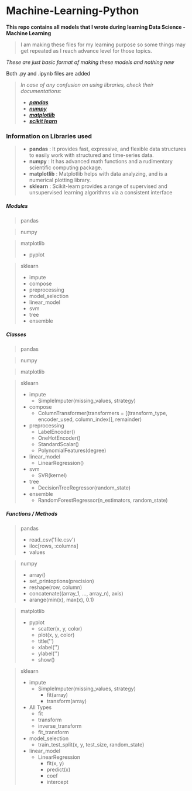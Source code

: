# Machine-Learning-Python

**This repo contains all models that I wrote during learning Data Science - Machine Learning**

> I am making these files for my learning purpose so some things may get repeated as I reach advance level for those topics.

*These are just basic format of making these models and nothing new*

Both .py and .ipynb files are added

> *In case of any confusion on using libraries, check their documentations:*
> - [***pandas***](https://pandas.pydata.org/docs/reference/index.html)
> - [***numpy***](https://numpy.org/doc/)
> - [***matplotlib***](https://matplotlib.org/contents.html)
> - [***scikit learn***](https://scikit-learn.org/stable/modules/classes.html)


### Information on Libraries used

> - **pandas** 		: It provides fast, expressive, and flexible data structures to easily work with structured and time-series data.
> - **numpy** 		: It has advanced math functions and a rudimentary scientific computing package.
> - **matplotlib** 	: Matplotlib helps with data analyzing, and is a numerical plotting library.
> - **sklearn** 	: Scikit-learn provides a range of supervised and unsupervised learning algorithms via a consistent interface

##### Modules

>pandas

>numpy

>matplotlib
>	- pyplot

>sklearn
>	- impute
>	- compose
>	- preprocessing
>	- model_selection
>	- linear_model
>	- svm
>	- tree
>	- ensemble

##### Classes

>pandas

>numpy

>matplotlib

>sklearn
>	- impute
>		- SimpleImputer(missing_values, strategy)
>	- compose
>		- ColumnTransformer(transformers = [(transform_type, encoder_used, column_index)], remainder)
>	- preprocessing
>		- LabelEncoder()
>		- OneHotEncoder()
>		- StandardScalar()
>		- PolynomialFeatures(degree)
>	- linear_model
>		- LinearRegression()
>	- svm
>		- SVR(kernel)
>	- tree
>		- DecisionTreeRegressor(random_state)
>	- ensemble
>		- RandomForestRegressor(n_estimators, random_state)

##### Functions / Methods

>pandas
>	- read_csv('file.csv')
>	- iloc[rows, :columns]
>	- values

>numpy
>	- array()
>	- set_printoptions(precision)
>	- reshape(row, column)
>	- concatenate((array_1, ..., array_n), axis)
>	- arange(min(x), max(x), 0.1)

>matplotlib
>	- pyplot
>		- scatter(x, y, color)
>		- plot(x, y, color)
>		- title('')
>		- xlabel('')
>		- ylabel('')
>		- show()

>sklearn
>	- impute
>		- SimpleImputer(missing_values, strategy)
>			- fit(array)
>			- transform(array)
>	- All Types
>		- fit
>		- transform
>		- inverse_transform
>		- fit_transform
>	- model_selection
>		- train_test_split(x, y, test_size, random_state)
>	- linear_model
>		- LinearRegression
>			- fit(x, y)
>			- predict(x)
>			- coef
>			- intercept